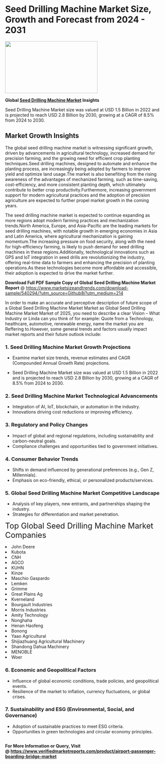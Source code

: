 <H1>Seed Drilling Machine Market Size, Growth and Forecast from 2024 - 2031</H1><img class="aligncenter size-medium wp-image-584254" src="https://thirdeyenews.in/wp-content/uploads/2024/09/Global-Market-Research-300x168.jpeg" alt="" width="300" height="168" /><p><strong>Global&nbsp;<a href="https://www.marketsizeandtrends.com/download-sample/540294/?utm_source=Github8j?utm_medium=214">Seed Drilling Machine Market</a> Insights</strong></p><p>Seed Drilling Machine Market size was valued at USD 1.5 Billion in 2022 and is projected to reach USD 2.8 Billion by 2030, growing at a CAGR of 8.5% from 2024 to 2030.</p><p><h2>Market Growth Insights</h2> <p>The global seed drilling machine market is witnessing significant growth, driven by advancements in agricultural technology, increased demand for precision farming, and the growing need for efficient crop planting techniques.Seed drilling machines, designed to automate and enhance the planting process, are increasingly being adopted by farmers to improve yield and optimize land usage.The market is also benefiting from the rising awareness of the advantages of mechanized farming, such as time-saving, cost-efficiency, and more consistent planting depth, which ultimately contribute to better crop productivity.Furthermore, increasing government support for modern agricultural practices and the adoption of precision agriculture are expected to further propel market growth in the coming years.</p> <p>The seed drilling machine market is expected to continue expanding as more regions adopt modern farming practices and mechanization trends.North America, Europe, and Asia-Pacific are the leading markets for seed drilling machines, with notable growth in emerging economies in Asia and Latin America, where agricultural mechanization is gaining momentum.The increasing pressure on food security, along with the need for high-efficiency farming, is likely to push demand for seed drilling machines in these regions.Additionally, technological innovations such as GPS and IoT integration in seed drills are revolutionizing the industry, offering real-time data to farmers and enhancing the precision of planting operations.As these technologies become more affordable and accessible, their adoption is expected to drive the market further.<p><span class=""><strong>Download Full PDF Sample Copy of Global Seed Drilling Machine Market Report</strong> @ <a href="https://www.marketsizeandtrends.com/download-sample/540294/?utm_source=Github8j?utm_medium=214" target="_blank">https://www.marketsizeandtrends.com/download-sample/540294/?utm_source=Github8j?utm_medium=214</a></span></p><p>In order to make an accurate and perceptive description of future scope of a Global&nbsp;Seed Drilling Machine Market Market as Global&nbsp;Seed Drilling Machine Market Market of 2025, you need to describe a clear Vision &ndash; What Industry or Linda can you think of for example: Quote from a Technology, healthcare, automotive, renewable energy, name the market you are Reffering to.However, some general trends and factors usually impact market reports and their future outlook include:</p><h3>1.&nbsp;<strong>Seed Drilling Machine Market Growth Projections</strong></h3><ul><li>Examine market size trends, revenue estimates and CAGR (Compounded Annual Growth Rate) projections.</li><li><p>Seed Drilling Machine Market size was valued at USD 1.5 Billion in 2022 and is projected to reach USD 2.8 Billion by 2030, growing at a CAGR of 8.5% from 2024 to 2030.</p></li></ul><h3>2.&nbsp;<strong>Seed Drilling Machine Market Technological Advancements</strong></h3><ul><li>Integration of AI, IoT, blockchain, or automation in the industry.</li><li>Innovations driving cost reductions or improving efficiency.</li></ul><h3>3.&nbsp;<strong>Regulatory and Policy Changes</strong></h3><ul><li>Impact of global and regional regulations, including sustainability and carbon-neutral goals.</li><li>Compliance challenges and opportunities tied to government initiatives.</li></ul><h3>4.&nbsp;<strong>Consumer Behavior Trends</strong></h3><ul><li>Shifts in demand influenced by generational preferences (e.g., Gen Z, Millennials).</li><li>Emphasis on eco-friendly, ethical, or personalized products/services.</li></ul><h3>5.&nbsp;<strong>Global Seed Drilling Machine Market Competitive Landscape</strong></h3><ul><li>Analysis of key players, new entrants, and partnerships shaping the industry.</li><li>Strategies for differentiation and market penetration.</li></ul><p data-pm-slice="1 1 []"><span style="color: inherit; font-family: inherit; font-size: 25px;">Top Global Seed Drilling Machine Market Companies</span></p><div class="" data-test-id=""><p><li>John Deere</li><li> Kubota</li><li> CNH</li><li> AGCO</li><li> KUHN</li><li> Kinze</li><li> Maschio Gaspardo</li><li> Lemken</li><li> Grimme</li><li> Great Plains Ag</li><li> Kverneland</li><li> Bourgault Industries</li><li> Morris Industries</li><li> Amity Technology</li><li> Nonghaha</li><li> Henan Haofeng</li><li> Bonong</li><li> Yaao Agricultural</li><li> Shijiazhuang Agricultural Machinery</li><li> Shandong Dahua Machinery</li><li> MENOBLE</li><li> Woer</li></p></div><h3>6.&nbsp;<strong>Economic and Geopolitical Factors</strong></h3><ul><li>Influence of global economic conditions, trade policies, and geopolitical events.</li><li>Resilience of the market to inflation, currency fluctuations, or global crises.</li></ul><h3>7.&nbsp;<strong>Sustainability and ESG (Environmental, Social, and Governance)</strong></h3><ul><li>Adoption of sustainable practices to meet ESG criteria.</li><li>Opportunities in green technologies and circular economy principles.</li></ul><h2><strong style="font-size: 14px;">For More Information or Query, Visit @&nbsp;</strong><a style="background-color: #ffffff; font-size: 14px;" href="https://www.marketsizeandtrends.com/report/seed-drilling-machine-market/" target="_blank">https://www.verifiedmarketreports.com/product/airport-passenger-boarding-bridge-market</a></h2>